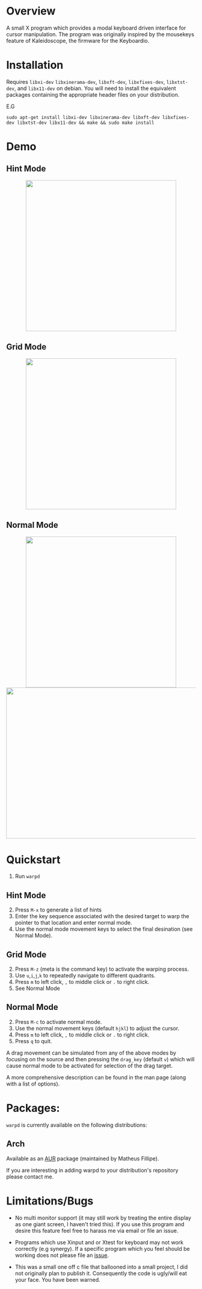 # Overview

A small X program which provides a modal keyboard driven interface for cursor manipulation. The program was originally inspired by the mousekeys feature of Kaleidoscope, the firmware for the Keyboardio.

# Installation

Requires `libxi-dev` `libxinerama-dev`, `libxft-dev`, `libxfixes-dev`, `libxtst-dev`, and `libx11-dev` on debian. You will need to install the equivalent packages containing the appropriate header files on your distribution.

E.G 

```
sudo apt-get install libxi-dev libxinerama-dev libxft-dev libxfixes-dev libxtst-dev libx11-dev && make && sudo make install
```

# Demo

## Hint Mode

<p align="center">
<img src="demo_hints.gif" height="400px"/>
</p>

## Grid Mode

<p align="center">
<img src="demo_warp.gif" height="400px"/>
</p>

## Normal Mode

<p align="center">
<img src="demo_discrete.gif" height="400px"/>
<img src="demo_discrete2.gif" height="400px" width="711px"/>
</p>

# Quickstart

1. Run `warpd` 

## Hint Mode
2. Press `M-x` to generate a list of hints
3. Enter the key sequence associated with the desired target to warp the pointer to that location and enter normal mode.
4. Use the normal mode movement keys to select the final desination (see Normal Mode). 

## Grid Mode
2. Press `M-z` (meta is the command key) to activate the warping process.
3. Use `u`,`i`,`j`,`k` to repeatedly navigate to different quadrants.
4. Press `m` to left click, `,` to middle click or `.` to right click. 
5. See Normal Mode

## Normal Mode
2. Press `M-c` to activate normal mode.
3. Use the normal movement keys (default `hjkl`) to adjust the cursor.
4. Press `m` to left click, `,` to middle click or `.` to right click. 
5. Press `q` to quit.

A drag movement can be simulated from any of the above modes by focusing on the source and then pressing the `drag_key` (default `v`) which will cause normal mode to be activated for selection of the drag target.

A more comprehensive description can be found in the man page (along with a list of options).

# Packages:

`warpd` is currently available on the following distributions:

## Arch

Available as an [AUR](https://aur.archlinux.org/packages/warpd-git/) package (maintained by Matheus Fillipe).

If you are interesting in adding warpd to your distribution's repository please contact me.

# Limitations/Bugs

- No multi monitor support (it may still work by treating the entire display as one giant screen, I haven't tried this). If you use this program and desire this feature feel free to harass me via email or file an issue.

- Programs which use Xinput and or Xtest for keyboard may not work correctly (e.g synergy). If a specific program which you feel should be working does not please file an [issue](https://github.com/rvaiya/warpd/issue).

- This was a small one off c file that ballooned into a small project, I did not originally plan to publish it. Consequently the code is ugly/will eat your face. You have been warned.

